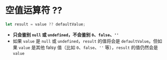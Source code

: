 # 空值运算符 ??

```javascript
let result = value ?? defaultValue;
```

- **只会鉴别 `null` 或 `undefined`，不会鉴别 `0`、`false`、`''`**
- 如果 `value` 是 `null` 或 `undefined`，`result` 的值将会是 `defaultValue`。但如果 `value` 是其他 falsy 值（比如 `0`、`false`、`''` 等），`result` 的值仍然会是 `value`

